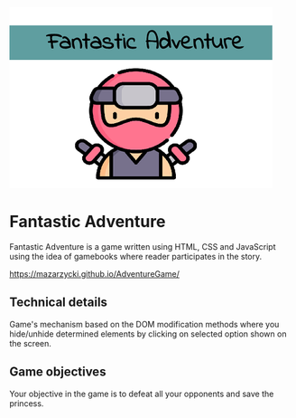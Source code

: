 ![Superhero](./pics/superhero_logo.png) 
                      
 
 # Fantastic Adventure
Fantastic Adventure is a game written using HTML, CSS and JavaScript using the idea of gamebooks where reader participates in the story. </br>

https://mazarzycki.github.io/AdventureGame/

## Technical details

Game's mechanism based on the DOM modification methods where you hide/unhide determined elements by clicking on selected option shown on the screen.

## Game objectives

Your objective in the game is to defeat all your opponents and save the princess. 

